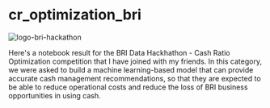 # cr_optimization_bri
   ![logo-bri-hackathon](https://user-images.githubusercontent.com/61699876/111481131-3eccfc00-8765-11eb-8efd-8fe77bf07a5f.png)

Here's a notebook result for the BRI Data Hackhathon - Cash Ratio Optimization competition that I have joined with my friends. In this category, we were asked to build a machine learning-based model that can provide accurate cash management recommendations, so that they are expected to be able to reduce operational costs and reduce the loss of BRI business opportunities in using cash.
